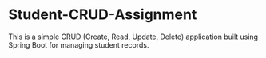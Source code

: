 # Student-CRUD-Assignment
This is a simple CRUD (Create, Read, Update, Delete) application built using Spring Boot for managing student records.
